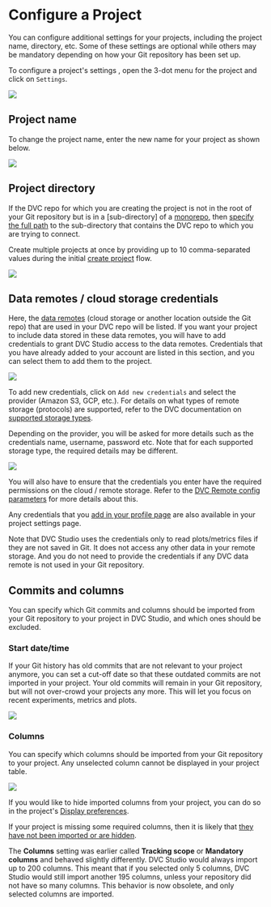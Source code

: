 # Configure a Project

You can configure additional settings for your projects, including the project
name, directory, etc. Some of these settings are optional while others may be
mandatory depending on how your Git repository has been set up.

To configure a project's settings , open the 3-dot menu for the project and
click on `Settings`.

![](https://static.iterative.ai/img/studio/project_open_settings.png)

## Project name

To change the project name, enter the new name for your project as shown below.

![](https://static.iterative.ai/img/studio/project_settings_view_name.png)

## Project directory

If the DVC repo for which you are creating the project is not in the root of
your Git repository but is in a [sub-directory] of a
[monorepo](https://en.wikipedia.org/wiki/Monorepo), then
[specify the full path](/doc/studio/user-guide/experiments/configure-a-project#project-directory)
to the sub-directory that contains the DVC repo to which you are trying to
connect.

<admon type="note">

Create multiple projects at once by providing up to 10 comma-separated values
during the initial [create project] flow.

</admon>

![](https://static.iterative.ai/img/studio/project_settings_sub_directory.png)

[create project]:
  /doc/studio/user-guide/experiments/create-a-project#create-multiple-projects-from-a-single-git-repository

## Data remotes / cloud storage credentials

Here, the [data remotes](/doc/user-guide/data-management/remote-storage) (cloud
storage or another location outside the Git repo) that are used in your DVC repo
will be listed. If you want your project to include data stored in these data
remotes, you will have to add credentials to grant DVC Studio access to
the data remotes. Credentials that you have already added to your account are
listed in this section, and you can select them to add them to the project.

![](https://static.iterative.ai/img/studio/view_settings_credentials.png)

To add new credentials, click on `Add new credentials` and select the provider
(Amazon S3, GCP, etc.). For details on what types of remote storage (protocols)
are supported, refer to the DVC documentation on [supported storage types].

Depending on the provider, you will be asked for more details such as the
credentials name, username, password etc. Note that for each supported storage
type, the required details may be different.

![](https://static.iterative.ai/img/studio/s3_remote_settings_v2.png)

You will also have to ensure that the credentials you enter have the required
permissions on the cloud / remote storage. Refer to the [DVC Remote config
parameters] for more details about this.

Any credentials that you
[add in your profile page](/doc/studio/user-guide/account-and-billing#cloud-credentials)
are also available in your project settings page.

Note that DVC Studio uses the credentials only to read plots/metrics files
if they are not saved in Git. It does not access any other data in your remote
storage. And you do not need to provide the credentials if any DVC data remote
is not used in your Git repository.

[supported storage types]:
  /doc/user-guide/data-management/remote-storage#supported-storage-types
[dvc remote config parameters]:
  /doc/command-reference/remote/modify#available-parameters-per-storage-type

## Commits and columns

You can specify which Git commits and columns should be imported from your Git
repository to your project in DVC Studio, and which ones should be
excluded.

### Start date/time

If your Git history has old commits that are not relevant to your project
anymore, you can set a cut-off date so that these outdated commits are not
imported in your project. Your old commits will remain in your Git repository,
but will not over-crowd your projects any more. This will let you focus on
recent experiments, metrics and plots.

![](https://static.iterative.ai/img/studio/project_settings_start_date_time.gif)

### Columns

You can specify which columns should be imported from your Git repository to
your project. Any unselected column cannot be displayed in your project table.

![](https://static.iterative.ai/img/studio/project_settings_columns.png)

If you would like to hide imported columns from your project, you can do so in
the project's [Display preferences].

If your project is missing some required columns, then it is likely that
[they have not been imported or are hidden](/doc/studio/user-guide/troubleshooting#project-does-not-contain-the-columns-that-i-want).

<admon type="warn">

The **Columns** setting was earlier called **Tracking scope** or **Mandatory
columns** and behaved slightly differently. DVC Studio would always import
up to 200 columns. This meant that if you selected only 5 columns, DVC
Studio would still import another 195 columns, unless your repository did not
have so many columns. This behavior is now obsolete, and only selected columns
are imported.

</admon>

[display preferences]:
  /doc/studio/user-guide/experiments/explore-ml-experiments#columns
